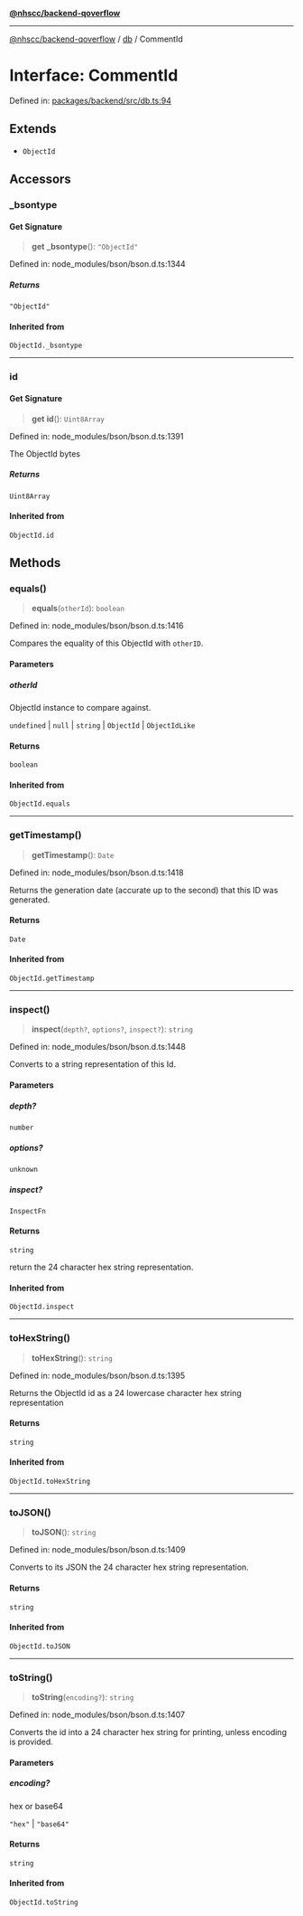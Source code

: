 [**@nhscc/backend-qoverflow**](../../README.md)

***

[@nhscc/backend-qoverflow](../../README.md) / [db](../README.md) / CommentId

# Interface: CommentId

Defined in: [packages/backend/src/db.ts:94](https://github.com/nhscc/qoverflow.api.hscc.bdpa.org/blob/427e25011f0e71265852f81f85026e1290417c2b/packages/backend/src/db.ts#L94)

## Extends

- `ObjectId`

## Accessors

### \_bsontype

#### Get Signature

> **get** **\_bsontype**(): `"ObjectId"`

Defined in: node\_modules/bson/bson.d.ts:1344

##### Returns

`"ObjectId"`

#### Inherited from

`ObjectId._bsontype`

***

### id

#### Get Signature

> **get** **id**(): `Uint8Array`

Defined in: node\_modules/bson/bson.d.ts:1391

The ObjectId bytes

##### Returns

`Uint8Array`

#### Inherited from

`ObjectId.id`

## Methods

### equals()

> **equals**(`otherId`): `boolean`

Defined in: node\_modules/bson/bson.d.ts:1416

Compares the equality of this ObjectId with `otherID`.

#### Parameters

##### otherId

ObjectId instance to compare against.

`undefined` | `null` | `string` | `ObjectId` | `ObjectIdLike`

#### Returns

`boolean`

#### Inherited from

`ObjectId.equals`

***

### getTimestamp()

> **getTimestamp**(): `Date`

Defined in: node\_modules/bson/bson.d.ts:1418

Returns the generation date (accurate up to the second) that this ID was generated.

#### Returns

`Date`

#### Inherited from

`ObjectId.getTimestamp`

***

### inspect()

> **inspect**(`depth?`, `options?`, `inspect?`): `string`

Defined in: node\_modules/bson/bson.d.ts:1448

Converts to a string representation of this Id.

#### Parameters

##### depth?

`number`

##### options?

`unknown`

##### inspect?

`InspectFn`

#### Returns

`string`

return the 24 character hex string representation.

#### Inherited from

`ObjectId.inspect`

***

### toHexString()

> **toHexString**(): `string`

Defined in: node\_modules/bson/bson.d.ts:1395

Returns the ObjectId id as a 24 lowercase character hex string representation

#### Returns

`string`

#### Inherited from

`ObjectId.toHexString`

***

### toJSON()

> **toJSON**(): `string`

Defined in: node\_modules/bson/bson.d.ts:1409

Converts to its JSON the 24 character hex string representation.

#### Returns

`string`

#### Inherited from

`ObjectId.toJSON`

***

### toString()

> **toString**(`encoding?`): `string`

Defined in: node\_modules/bson/bson.d.ts:1407

Converts the id into a 24 character hex string for printing, unless encoding is provided.

#### Parameters

##### encoding?

hex or base64

`"hex"` | `"base64"`

#### Returns

`string`

#### Inherited from

`ObjectId.toString`
